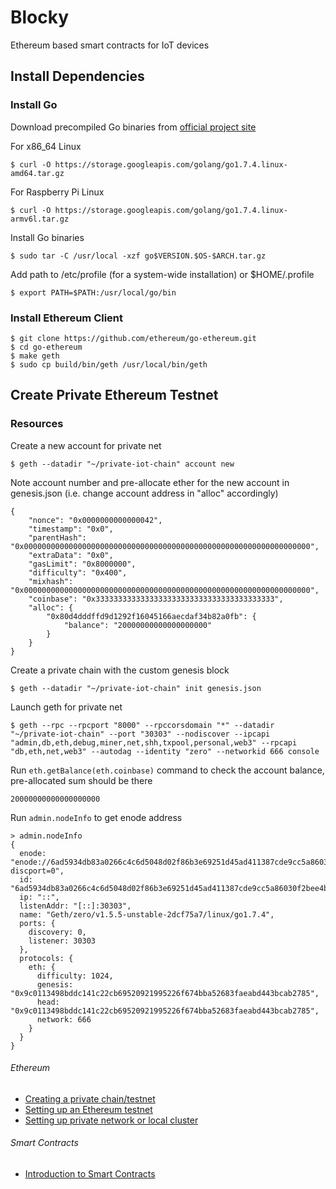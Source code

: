 # Blocky
Ethereum based smart contracts for IoT devices

## Install Dependencies

### Install Go
Download precompiled Go binaries from [official project site](https://golang.org/dl)

For x86_64 Linux
```
$ curl -O https://storage.googleapis.com/golang/go1.7.4.linux-amd64.tar.gz
```
For Raspberry Pi Linux
```
$ curl -O https://storage.googleapis.com/golang/go1.7.4.linux-armv6l.tar.gz
```
Install Go binaries
```
$ sudo tar -C /usr/local -xzf go$VERSION.$OS-$ARCH.tar.gz
```
Add path to /etc/profile (for a system-wide installation) or $HOME/.profile
```
$ export PATH=$PATH:/usr/local/go/bin
```

### Install Ethereum Client
```
$ git clone https://github.com/ethereum/go-ethereum.git
$ cd go-ethereum
$ make geth
$ sudo cp build/bin/geth /usr/local/bin/geth
```

## Create Private Ethereum Testnet

### Resources
Create a new account for private net
```
$ geth --datadir "~/private-iot-chain" account new
```
Note account number and pre-allocate ether for the new account in genesis.json (i.e. change account address in "alloc" accordingly)
```
{
    "nonce": "0x0000000000000042",
    "timestamp": "0x0",
    "parentHash": "0x0000000000000000000000000000000000000000000000000000000000000000",
    "extraData": "0x0",
    "gasLimit": "0x8000000",
    "difficulty": "0x400",
    "mixhash": "0x0000000000000000000000000000000000000000000000000000000000000000",
    "coinbase": "0x3333333333333333333333333333333333333333",
    "alloc": {
        "0x80d4dddffd9d1292f16045166aecdaf34b82a0fb": {
            "balance": "20000000000000000000"
        }
    }
}
```
Create a private chain with the custom genesis block
```
$ geth --datadir "~/private-iot-chain" init genesis.json
```
Launch geth for private net
```
$ geth --rpc --rpcport "8000" --rpccorsdomain "*" --datadir "~/private-iot-chain" --port "30303" --nodiscover --ipcapi "admin,db,eth,debug,miner,net,shh,txpool,personal,web3" --rpcapi "db,eth,net,web3" --autodag --identity "zero" --networkid 666 console
```

Run ```eth.getBalance(eth.coinbase)``` command to check the account balance, pre-allocated sum should be there
```> eth.getBalance(eth.coinbase)
20000000000000000000
```
Run ```admin.nodeInfo``` to get enode address
```
> admin.nodeInfo
{
  enode: "enode://6ad5934db83a0266c4c6d5048d02f86b3e69251d45ad411387cde9cc5a86030f2bee4bcbe200d4238d91b01c94444e562986058c9c4acca2a92cb81eb012acfc@[::]:30303?discport=0",
  id: "6ad5934db83a0266c4c6d5048d02f86b3e69251d45ad411387cde9cc5a86030f2bee4bcbe200d4238d91b01c94444e562986058c9c4acca2a92cb81eb012acfc",
  ip: "::",
  listenAddr: "[::]:30303",
  name: "Geth/zero/v1.5.5-unstable-2dcf75a7/linux/go1.7.4",
  ports: {
    discovery: 0,
    listener: 30303
  },
  protocols: {
    eth: {
      difficulty: 1024,
      genesis: "0x9c0113498bddc141c22cb69520921995226f674bba52683faeabd443bcab2785",
      head: "0x9c0113498bddc141c22cb69520921995226f674bba52683faeabd443bcab2785",
      network: 666
    }
  }
}
```


###### Ethereum
* [Creating a private chain/testnet](https://souptacular.gitbooks.io/ethereum-tutorials-and-tips-by-hudson/content/private-chain.html)  
* [Setting up an Ethereum testnet](http://billmarino2.github.io/general/2015/12/09/JURIX-2015-setting-up-an-ethereum-testnet.html)  
* [Setting up private network or local cluster](https://github.com/ethereum/go-ethereum/wiki/Setting-up-private-network-or-local-cluster)

###### Smart Contracts
* [Introduction to Smart Contracts](http://solidity.readthedocs.io/en/latest/introduction-to-smart-contracts.html)


